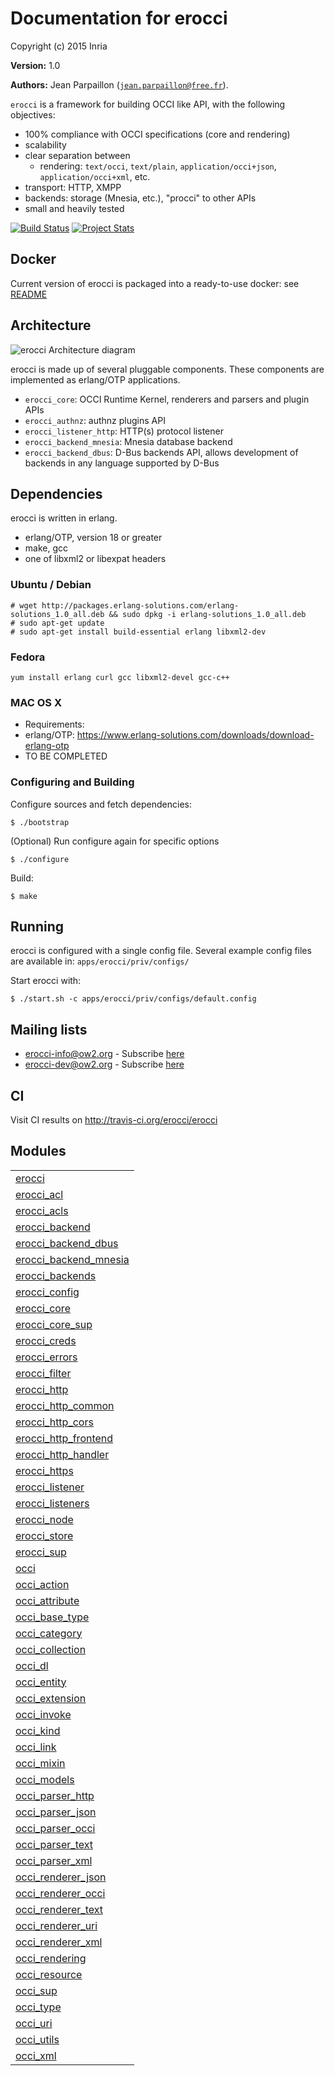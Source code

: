 

# Documentation for erocci #

Copyright (c) 2015 Inria

__Version:__ 1.0

__Authors:__ Jean Parpaillon ([`jean.parpaillon@free.fr`](mailto:jean.parpaillon@free.fr)).

`erocci` is a framework for building OCCI like API, with the following objectives:
* 100% compliance with OCCI specifications (core and rendering)
* scalability
* clear separation between 
  * rendering: `text/occi`, `text/plain`, `application/occi+json`, `application/occi+xml`, etc.
* transport: HTTP, XMPP
* backends: storage (Mnesia, etc.), "procci" to other APIs
* small and heavily tested

[![Build Status](https://travis-ci.org/erocci/erocci.svg?branch=master)](https://travis-ci.org/erocci/erocci) [![Project Stats](https://www.openhub.net/p/erocci/widgets/project_thin_badge.gif)](https://www.openhub.net/p/erocci)

## Docker

Current version of erocci is packaged into a ready-to-use docker: see
[README](tools/docker/README.md)

## Architecture

![erocci Architecture diagram](https://raw.github.com/erocci/erocci/master/doc/erocci.png)

erocci is made up of several pluggable components. These components
are implemented as erlang/OTP applications.

* `erocci_core`: OCCI Runtime Kernel, renderers and parsers and plugin APIs
* `erocci_authnz`:  authnz plugins API
* `erocci_listener_http`: HTTP(s) protocol listener
* `erocci_backend_mnesia`: Mnesia database backend
* `erocci_backend_dbus`: D-Bus backends API, allows development of
backends in any language supported by D-Bus

## Dependencies

erocci is written in erlang.

* erlang/OTP, version 18 or greater
* make, gcc
* one of libxml2 or libexpat headers

### Ubuntu / Debian

```
# wget http://packages.erlang-solutions.com/erlang-solutions_1.0_all.deb && sudo dpkg -i erlang-solutions_1.0_all.deb
# sudo apt-get update
# sudo apt-get install build-essential erlang libxml2-dev
```

### Fedora

```
yum install erlang curl gcc libxml2-devel gcc-c++
```

### MAC OS X

* Requirements:
* erlang/OTP: https://www.erlang-solutions.com/downloads/download-erlang-otp
* TO BE COMPLETED

### Configuring and Building

Configure sources and fetch dependencies:

```
$ ./bootstrap
```
(Optional) Run configure again for specific options

```
$ ./configure
```
Build:

```
$ make
```

## Running

erocci is configured with a single config file. Several example config
files are available in: `apps/erocci/priv/configs/`

Start erocci with:

```
$ ./start.sh -c apps/erocci/priv/configs/default.config
```

## Mailing lists

* [erocci-info@ow2.org](mailto:erocci-info@ow2.org) - Subscribe [here](http://forge.ow2.org/mail/?group_id=429)
* [erocci-dev@ow2.org](mailto:erocci-dev@ow2.org) - Subscribe [here](http://forge.ow2.org/mail/?group_id=429)

## CI

Visit CI results on http://travis-ci.org/erocci/erocci


## Modules ##


<table width="100%" border="0" summary="list of modules">
<tr><td><a href="http://github.com/erocci/erocci/blob/master/doc/erocci.md" class="module">erocci</a></td></tr>
<tr><td><a href="http://github.com/erocci/erocci/blob/master/doc/erocci_acl.md" class="module">erocci_acl</a></td></tr>
<tr><td><a href="http://github.com/erocci/erocci/blob/master/doc/erocci_acls.md" class="module">erocci_acls</a></td></tr>
<tr><td><a href="http://github.com/erocci/erocci/blob/master/doc/erocci_backend.md" class="module">erocci_backend</a></td></tr>
<tr><td><a href="http://github.com/erocci/erocci/blob/master/doc/erocci_backend_dbus.md" class="module">erocci_backend_dbus</a></td></tr>
<tr><td><a href="http://github.com/erocci/erocci/blob/master/doc/erocci_backend_mnesia.md" class="module">erocci_backend_mnesia</a></td></tr>
<tr><td><a href="http://github.com/erocci/erocci/blob/master/doc/erocci_backends.md" class="module">erocci_backends</a></td></tr>
<tr><td><a href="http://github.com/erocci/erocci/blob/master/doc/erocci_config.md" class="module">erocci_config</a></td></tr>
<tr><td><a href="http://github.com/erocci/erocci/blob/master/doc/erocci_core.md" class="module">erocci_core</a></td></tr>
<tr><td><a href="http://github.com/erocci/erocci/blob/master/doc/erocci_core_sup.md" class="module">erocci_core_sup</a></td></tr>
<tr><td><a href="http://github.com/erocci/erocci/blob/master/doc/erocci_creds.md" class="module">erocci_creds</a></td></tr>
<tr><td><a href="http://github.com/erocci/erocci/blob/master/doc/erocci_errors.md" class="module">erocci_errors</a></td></tr>
<tr><td><a href="http://github.com/erocci/erocci/blob/master/doc/erocci_filter.md" class="module">erocci_filter</a></td></tr>
<tr><td><a href="http://github.com/erocci/erocci/blob/master/doc/erocci_http.md" class="module">erocci_http</a></td></tr>
<tr><td><a href="http://github.com/erocci/erocci/blob/master/doc/erocci_http_common.md" class="module">erocci_http_common</a></td></tr>
<tr><td><a href="http://github.com/erocci/erocci/blob/master/doc/erocci_http_cors.md" class="module">erocci_http_cors</a></td></tr>
<tr><td><a href="http://github.com/erocci/erocci/blob/master/doc/erocci_http_frontend.md" class="module">erocci_http_frontend</a></td></tr>
<tr><td><a href="http://github.com/erocci/erocci/blob/master/doc/erocci_http_handler.md" class="module">erocci_http_handler</a></td></tr>
<tr><td><a href="http://github.com/erocci/erocci/blob/master/doc/erocci_https.md" class="module">erocci_https</a></td></tr>
<tr><td><a href="http://github.com/erocci/erocci/blob/master/doc/erocci_listener.md" class="module">erocci_listener</a></td></tr>
<tr><td><a href="http://github.com/erocci/erocci/blob/master/doc/erocci_listeners.md" class="module">erocci_listeners</a></td></tr>
<tr><td><a href="http://github.com/erocci/erocci/blob/master/doc/erocci_node.md" class="module">erocci_node</a></td></tr>
<tr><td><a href="http://github.com/erocci/erocci/blob/master/doc/erocci_store.md" class="module">erocci_store</a></td></tr>
<tr><td><a href="http://github.com/erocci/erocci/blob/master/doc/erocci_sup.md" class="module">erocci_sup</a></td></tr>
<tr><td><a href="http://github.com/erocci/erocci/blob/master/doc/occi.md" class="module">occi</a></td></tr>
<tr><td><a href="http://github.com/erocci/erocci/blob/master/doc/occi_action.md" class="module">occi_action</a></td></tr>
<tr><td><a href="http://github.com/erocci/erocci/blob/master/doc/occi_attribute.md" class="module">occi_attribute</a></td></tr>
<tr><td><a href="http://github.com/erocci/erocci/blob/master/doc/occi_base_type.md" class="module">occi_base_type</a></td></tr>
<tr><td><a href="http://github.com/erocci/erocci/blob/master/doc/occi_category.md" class="module">occi_category</a></td></tr>
<tr><td><a href="http://github.com/erocci/erocci/blob/master/doc/occi_collection.md" class="module">occi_collection</a></td></tr>
<tr><td><a href="http://github.com/erocci/erocci/blob/master/doc/occi_dl.md" class="module">occi_dl</a></td></tr>
<tr><td><a href="http://github.com/erocci/erocci/blob/master/doc/occi_entity.md" class="module">occi_entity</a></td></tr>
<tr><td><a href="http://github.com/erocci/erocci/blob/master/doc/occi_extension.md" class="module">occi_extension</a></td></tr>
<tr><td><a href="http://github.com/erocci/erocci/blob/master/doc/occi_invoke.md" class="module">occi_invoke</a></td></tr>
<tr><td><a href="http://github.com/erocci/erocci/blob/master/doc/occi_kind.md" class="module">occi_kind</a></td></tr>
<tr><td><a href="http://github.com/erocci/erocci/blob/master/doc/occi_link.md" class="module">occi_link</a></td></tr>
<tr><td><a href="http://github.com/erocci/erocci/blob/master/doc/occi_mixin.md" class="module">occi_mixin</a></td></tr>
<tr><td><a href="http://github.com/erocci/erocci/blob/master/doc/occi_models.md" class="module">occi_models</a></td></tr>
<tr><td><a href="http://github.com/erocci/erocci/blob/master/doc/occi_parser_http.md" class="module">occi_parser_http</a></td></tr>
<tr><td><a href="http://github.com/erocci/erocci/blob/master/doc/occi_parser_json.md" class="module">occi_parser_json</a></td></tr>
<tr><td><a href="http://github.com/erocci/erocci/blob/master/doc/occi_parser_occi.md" class="module">occi_parser_occi</a></td></tr>
<tr><td><a href="http://github.com/erocci/erocci/blob/master/doc/occi_parser_text.md" class="module">occi_parser_text</a></td></tr>
<tr><td><a href="http://github.com/erocci/erocci/blob/master/doc/occi_parser_xml.md" class="module">occi_parser_xml</a></td></tr>
<tr><td><a href="http://github.com/erocci/erocci/blob/master/doc/occi_renderer_json.md" class="module">occi_renderer_json</a></td></tr>
<tr><td><a href="http://github.com/erocci/erocci/blob/master/doc/occi_renderer_occi.md" class="module">occi_renderer_occi</a></td></tr>
<tr><td><a href="http://github.com/erocci/erocci/blob/master/doc/occi_renderer_text.md" class="module">occi_renderer_text</a></td></tr>
<tr><td><a href="http://github.com/erocci/erocci/blob/master/doc/occi_renderer_uri.md" class="module">occi_renderer_uri</a></td></tr>
<tr><td><a href="http://github.com/erocci/erocci/blob/master/doc/occi_renderer_xml.md" class="module">occi_renderer_xml</a></td></tr>
<tr><td><a href="http://github.com/erocci/erocci/blob/master/doc/occi_rendering.md" class="module">occi_rendering</a></td></tr>
<tr><td><a href="http://github.com/erocci/erocci/blob/master/doc/occi_resource.md" class="module">occi_resource</a></td></tr>
<tr><td><a href="http://github.com/erocci/erocci/blob/master/doc/occi_sup.md" class="module">occi_sup</a></td></tr>
<tr><td><a href="http://github.com/erocci/erocci/blob/master/doc/occi_type.md" class="module">occi_type</a></td></tr>
<tr><td><a href="http://github.com/erocci/erocci/blob/master/doc/occi_uri.md" class="module">occi_uri</a></td></tr>
<tr><td><a href="http://github.com/erocci/erocci/blob/master/doc/occi_utils.md" class="module">occi_utils</a></td></tr>
<tr><td><a href="http://github.com/erocci/erocci/blob/master/doc/occi_xml.md" class="module">occi_xml</a></td></tr></table>


